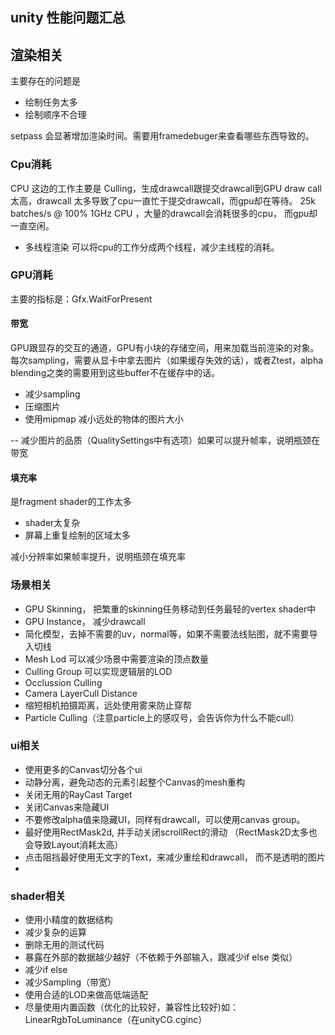 ## unity 性能问题汇总

## 渲染相关
主要存在的问题是
- 绘制任务太多
- 绘制顺序不合理

setpass 会显著增加渲染时间。需要用framedebuger来查看哪些东西导致的。

### Cpu消耗
CPU 这边的工作主要是 Culling，生成drawcall跟提交drawcall到GPU
draw call 太高，drawcall 太多导致了cpu一直忙于提交drawcall，而gpu却在等待。
25k batches/s @ 100% 1GHz CPU ，大量的drawcall会消耗很多的cpu， 而gpu却一直空闲。

- 多线程渲染 可以将cpu的工作分成两个线程，减少主线程的消耗。

### GPU消耗
主要的指标是：Gfx.WaitForPresent

#### 带宽
GPU跟显存的交互的通道，GPU有小块的存储空间，用来加载当前渲染的对象。
每次sampling，需要从显卡中拿去图片（如果缓存失效的话），或者Ztest，alpha blending之类的需要用到这些buffer不在缓存中的话。
- 减少sampling
- 压缩图片
- 使用mipmap 减小远处的物体的图片大小

-- 减少图片的品质（QualitySettings中有选项）如果可以提升帧率，说明瓶颈在带宽

#### 填充率
是fragment shader的工作太多
- shader太复杂
- 屏幕上重复绘制的区域太多

减小分辨率如果帧率提升，说明瓶颈在填充率

### 场景相关

- GPU Skinning， 把繁重的skinning任务移动到任务最轻的vertex shader中
- GPU Instance， 减少drawcall
- 简化模型，去掉不需要的uv，normal等，如果不需要法线贴图，就不需要导入切线
- Mesh Lod 可以减少场景中需要渲染的顶点数量
- Culling Group 可以实现逻辑层的LOD 
- Occlussion Culling 
- Camera LayerCull Distance
- 缩短相机拍摄距离，远处使用雾来防止穿帮
- Particle Culling（注意particle上的感叹号，会告诉你为什么不能cull）

### ui相关

- 使用更多的Canvas切分各个ui
- 动静分离，避免动态的元素引起整个Canvas的mesh重构
- 关闭无用的RayCast Target
- 关闭Canvas来隐藏UI
- 不要修改alpha值来隐藏UI，同样有drawcall，可以使用canvas group。
- 最好使用RectMask2d, 并手动关闭scrollRect的滑动 （RectMask2D太多也会导致Layout消耗太高）
- 点击阻挡最好使用无文字的Text，来减少重绘和drawcall， 而不是透明的图片
- 

### shader相关

- 使用小精度的数据结构
- 减少复杂的运算
- 删除无用的测试代码
- 暴露在外部的数据越少越好（不依赖于外部输入，跟减少if else 类似）
- 减少if else
- 减少Sampling（带宽）
- 使用合适的LOD来做高低端适配
- 尽量使用内置函数（优化的比较好，兼容性比较好)如：LinearRgbToLuminance（在unityCG.cginc）




